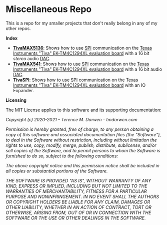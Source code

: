 Miscellaneous Repo
==================

This is a repo for my smaller projects that don't really belong in any of my other repos.

**Index**
-   [**TivaMAX5136**](TivaMAX5136/README.md): Shows how to use [SPI](https://en.wikipedia.org/wiki/Serial_Peripheral_Interface) communication on the [Texas Instruments "Tiva" EK-TM4C1294XL evaluation board](https://www.ti.com/tool/EK-TM4C1294XL) with a 16 bit *stereo* audio [DAC](https://en.wikipedia.org/wiki/Digital-to-analog_converter).
-   [**TivaMAX541**](TivaMAX541/README.md): Shows how to use [SPI](https://en.wikipedia.org/wiki/Serial_Peripheral_Interface) communication on the [Texas Instruments "Tiva" EK-TM4C1294XL evaluation board](https://www.ti.com/tool/EK-TM4C1294XL) with a 16 bit audio [DAC](https://en.wikipedia.org/wiki/Digital-to-analog_converter).
-   [**TivaSPI**](TivaSPI/README.md): Shows how to use [SPI](https://en.wikipedia.org/wiki/Serial_Peripheral_Interface) communication on the [Texas Instruments "Tiva" EK-TM4C1294XL evaluation board](https://www.ti.com/tool/EK-TM4C1294XL) with an IO Expander.
 

**Licensing**

The MIT License applies to this software and its supporting documentation:

*Copyright (c) 2020-2021 - Terence M. Darwen - tmdarwen.com*

*Permission is hereby granted, free of charge, to any person obtaining a copy of
this software and associated documentation files (the "Software"), to deal in
the Software without restriction, including without limitation the rights to
use, copy, modify, merge, publish, distribute, sublicense, and/or sell copies of
the Software, and to permit persons to whom the Software is furnished to do so,
subject to the following conditions:*

*The above copyright notice and this permission notice shall be included in all
copies or substantial portions of the Software.*

*THE SOFTWARE IS PROVIDED "AS IS", WITHOUT WARRANTY OF ANY KIND, EXPRESS OR
IMPLIED, INCLUDING BUT NOT LIMITED TO THE WARRANTIES OF MERCHANTABILITY, FITNESS
FOR A PARTICULAR PURPOSE AND NONINFRINGEMENT. IN NO EVENT SHALL THE AUTHORS OR
COPYRIGHT HOLDERS BE LIABLE FOR ANY CLAIM, DAMAGES OR OTHER LIABILITY, WHETHER
IN AN ACTION OF CONTRACT, TORT OR OTHERWISE, ARISING FROM, OUT OF OR IN
CONNECTION WITH THE SOFTWARE OR THE USE OR OTHER DEALINGS IN THE SOFTWARE.*
